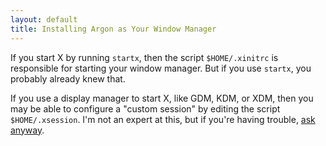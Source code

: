 ```yaml
---
layout: default
title: Installing Argon as Your Window Manager
---
```


If you start X by running `startx`, then the script `$HOME/.xinitrc` is
responsible for starting your window manager. But if you use `startx`, you
probably already knew that.

If you use a display manager to start X, like GDM, KDM, or XDM, then you may
be able to configure a "custom session" by editing the script
`$HOME/.xsession`. I'm not an expert at this, but if you're having trouble,
[ask anyway](mailto:ktvoelker@gmail.com).

